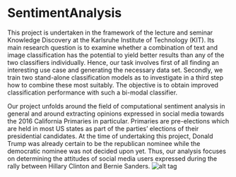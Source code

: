 # SentimentAnalysis
This project is undertaken in the framework of the lecture and seminar Knowledge Discovery at
the Karlsruhe Institute of Technology (KIT). Its main research question is to examine whether a
combination of text and image classification has the potential to yield better results than any of the
two classifiers individually. Hence, our task involves first of all finding an interesting use case and
generating the necessary data set. Secondly, we train two stand-alone classification models as to
investigate in a third step how to combine these most suitably. The objective is to obtain improved
classification performance with such a bi-modal classifier.

Our project unfolds around the field of computational sentiment analysis in general and around
extracting opinions expressed in social media towards the 2016 California Primaries in particular.
Primaries are pre-elections which are held in most US states as part of the parties’ elections of
their presidential candidates. At the time of undertaking this project, Donald Trump was already
certain to be the republican nominee while the democratic nominee was not decided upon yet. Thus,
our analysis focuses on determining the attitudes of social media users expressed during the rally
between Hillary Clinton and Bernie Sanders.
![alt tag](https://picload.org/image/rrpgdggo/examples.jpg)
